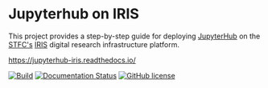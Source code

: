 # Jupyterhub on IRIS

This project provides a step-by-step guide for deploying
[JupyterHub](https://jupyter.org/hub) on the
[STFC's](https://stfc.ukri.org/) [IRIS](https://www.iris.ac.uk)
digital research infrastructure platform.

<https://jupyterhub-iris.readthedocs.io/>

[![Build](https://github.com/ARCCA/jupyterhub-iris-docs/actions/workflows/build.yml/badge.svg)](https://github.com/ARCCA/jupyterhub-iris-docs/actions/workflows/build.yml)
[![Documentation Status](https://readthedocs.org/projects/jupyterhub-iris/badge/?version=latest)](https://jupyterhub-iris.readthedocs.io/en/latest/?badge=latest)
[![GitHub license](https://img.shields.io/github/license/ARCCA/jupyterhub-iris-docs.svg)](https://github.com/ARCCA/jupyterhub-iris-docs/blob/master/LICENSE)
